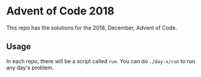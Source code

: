 # Advent of Code 2018

This repo has the solutions for the 2018, December, Advent of Code.

## Usage

In each repo, there will be a script called `run`. You can do `./day-x/run` to
run any day's problem.
